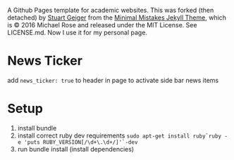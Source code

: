 A Github Pages template for academic websites. This was forked (then detached) by [Stuart Geiger](https://github.com/staeiou) from the [Minimal Mistakes Jekyll Theme](https://mmistakes.github.io/minimal-mistakes/), which is © 2016 Michael Rose and released under the MIT License. See LICENSE.md. Now I use it for my personal page.

# News Ticker

add ```news_ticker: true``` to header in page to activate side bar news items

# Setup

1. install bundle
2. install correct ruby dev requirements
```sudo apt-get install ruby`ruby -e 'puts RUBY_VERSION[/\d+\.\d+/]'`-dev```
3. run bundle install (install dependencies)
